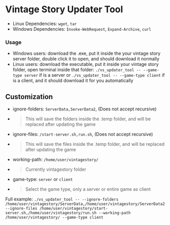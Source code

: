 # Vintage Story Updater Tool
- Linux Dependencies: ``wget``, ``tar``
- Windows Dependencies: ``Invoke-WebRequest``, ``Expand-Archive``, ``curl``

### Usage
- Windows users: download the .exe, put it inside the your vintage story server folder, double click it to open, and should download it normally
- Linux users: download the executable, put it inside your vintage story folder, open terminal inside that folder: ``./vs_updater_tool -- --game-type server`` if is a server or ``./vs_updater_tool -- --game-type client`` if is a client, and it should download it for you automatically

## Customization
- ignore-folders: ``ServerData,ServerData2``, (Does not accept recursive)
- > This will save the folders inside the .temp folder, and will be replaced after updating the game
- ignore-files: ``/start-server.sh,run.sh``, (Does not accept recursive)
- > This will save the files inside the .temp folder, and will be replaced after updating the game
- working-path: ``/home/user/vintagestory/``
- > Currently vintagestory folder
- game-type: ``server`` or ``client``
- > Select the game type, only a server or entire game as client

Full example: ``./vs_updater_tool -- --ignore-folders /home/user/vintagestory/ServerData,/home/user/vintagestory/ServerData2 --ignore-files /home/user/vintagestory/start-server.sh,/home/user/vintagestory/run.sh --working-path /home/user/vintagestory/ --game-type client``
